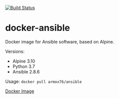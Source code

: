 [![Build Status](https://travis-ci.com/justdoit176/docker-ansible.svg?branch=master)](https://travis-ci.com/justdoit176/docker-ansible)
# docker-ansible
Docker image for Ansible software, based on Alpine.

Versions:
- Alpine 3.10
- Python 3.7
- Ansible 2.8.6

Usage:
`docker pull armox76/ansible`

[Docker Image](https://hub.docker.com/r/armox76/ansible/)
